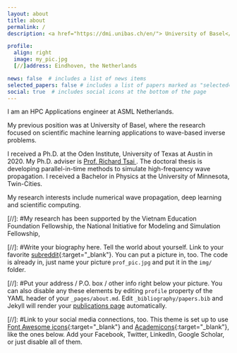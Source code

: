 ```yaml
---
layout: about
title: about
permalink: /
description: <a href="https://dmi.unibas.ch/en/"> University of Basel</a>

profile:
  align: right
  image: my_pic.jpg
  [//]address: Eindhoven, the Netherlands

news: false  # includes a list of news items
selected_papers: false # includes a list of papers marked as "selected={true}"
social: true  # includes social icons at the bottom of the page
---
```


I am an HPC Applications engineer at ASML Netherlands. 

My previous position was at University of Basel, where the research focused on scientific machine learning applications to wave-based inverse problems.

I received a Ph.D. at the Oden Institute, University of Texas at Austin in 2020. My Ph.D. adviser is <a href="https://tsairesearch.github.io/">  Prof. Richard Tsai </a>. 
The doctoral thesis is developing parallel-in-time methods to simulate high-frequency wave propagation. 
I received a Bachelor in Physics at the University of Minnesota, Twin-Cities. 

My research interests include numerical wave propagation, deep learning and scientific computing. 

[//]: #My research has been supported by the Vietnam Education Foundation Fellowship, the National Initiative for Modeling and Simulation Fellowship, 

[//]: #Write your biography here. Tell the world about yourself. Link to your favorite [subreddit](http://reddit.com){:target="\_blank"}. You can put a picture in, too. The code is already in, just name your picture `prof_pic.jpg` and put it in the `img/` folder.

[//]: #Put your address / P.O. box / other info right below your picture. You can also disable any these elements by editing `profile` property of the YAML header of your `_pages/about.md`. Edit `_bibliography/papers.bib` and Jekyll will render your [publications page](/al-folio/publications/) automatically.

[//]: #Link to your social media connections, too. This theme is set up to use [Font Awesome icons](http://fortawesome.github.io/Font-Awesome/){:target="\_blank"} and [Academicons](https://jpswalsh.github.io/academicons/){:target="\_blank"}, like the ones below. Add your Facebook, Twitter, LinkedIn, Google Scholar, or just disable all of them.
